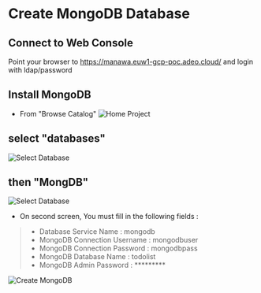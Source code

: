 # Create MongoDB Database

## Connect to Web Console
Point your browser to https://manawa.euw1-gcp-poc.adeo.cloud/ and login with ldap/password

## Install MongoDB
* From "Browse Catalog"
![Home Project](https://raw.githubusercontent.com/adeo/manawa-workshops/master/manawa/Tutorial/screens/Home-Project.png)


## select "databases"
![Select Database](https://raw.githubusercontent.com/adeo/manawa-workshops/master/manawa/Tutorial/screens/Catalog-Select-Database.png)



## then "MongDB"
![Select Database](https://raw.githubusercontent.com/adeo/manawa-workshops/master/manawa/Tutorial/screens/Catalog-Select-MongoDB.png)


* On second screen, You must fill in the following fields :

> * Database Service Name : mongodb
> * MongoDB Connection Username : mongodbuser
> * MongoDB Connection Password : mongodbpass
> * MongoDB Database Name : todolist
> * MongoDB Admin Password : *********

![Create MongoDB](https://raw.githubusercontent.com/adeo/manawa-workshops/master/manawa/Tutorial/screens/Catalog-Create-MongoDB.png)


